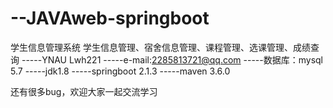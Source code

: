 # --JAVAweb-springboot
学生信息管理系统
  学生信息管理、宿舍信息管理、课程管理、选课管理、成绩查询
-----YNAU Lwh221
-----e-mail:2285813721@qq.com
-----数据库：mysql 5.7 
-----jdk1.8
-----springboot 2.1.3
-----maven 3.6.0

  还有很多bug，欢迎大家一起交流学习
